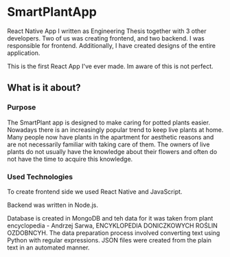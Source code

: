 # SmartPlantApp

React Native App I written as Engineering Thesis together with 3 other developers. Two of us was creating frontend, and two backend. 
I was responsible for frontend. Additionally, I have created designs of the entire application.

This is the first React App I've ever made. Im aware of this is not perfect. 

## What is it about?

### Purpose

The SmartPlant app is designed to make caring for potted plants easier. Nowadays there is an increasingly popular trend to keep live plants at home. 
Many people now have plants in the apartment for aesthetic reasons and are not necessarily familiar with taking care of them. The owners of live plants do not
usually have the knowledge about their flowers and often do not have the time to acquire this knowledge.

### Used Technologies

To create frontend side we used React Native and JavaScript. 

Backend was written in Node.js. 

Database is created in MongoDB and teh data for it 
was taken from plant encyclopedia - Andrzej Sarwa, ENCYKLOPEDIA DONICZKOWYCH ROŚLIN OZDOBNCYH. The data preparation process involved converting text using Python with regular expressions. 
JSON files were created from the plain text in an automated manner.
